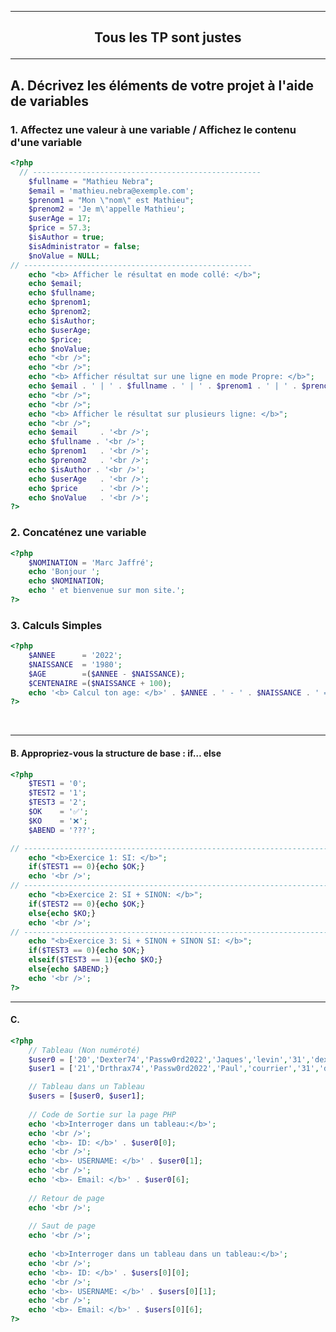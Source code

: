 -----------------------------------------------------------------------------------------------------------------------------------------------------------------------
## <p align='center'> Tous les TP sont justes </p>
-----------------------------------------------------------------------------------------------------------------------------------------------------------------------

## A. Décrivez les éléments de votre projet à l'aide de variables

### 1. Affectez une valeur à une variable / Affichez le contenu d'une variable
```php
<?php
  // ---------------------------------------------------
	$fullname = "Mathieu Nebra";
	$email = 'mathieu.nebra@exemple.com';
	$prenom1 = "Mon \"nom\" est Mathieu";
	$prenom2 = 'Je m\'appelle Mathieu';
	$userAge = 17;
	$price = 57.3;
	$isAuthor = true;
	$isAdministrator = false;
	$noValue = NULL;
// ---------------------------------------------------
	echo "<b> Afficher le résultat en mode collé: </b>";
	echo $email;
	echo $fullname;
	echo $prenom1;
	echo $prenom2;
	echo $isAuthor;
	echo $userAge;
	echo $price;
	echo $noValue;
	echo "<br />";
	echo "<br />";
	echo "<b> Afficher résultat sur une ligne en mode Propre: </b>";
	echo $email . ' | ' . $fullname . ' | ' . $prenom1 . ' | ' . $prenom2	. ' | ' .	$isAuthor . ' | ' .	$userAge . ' | ' . $price . ' | ' . $noValue;
	echo "<br />";
	echo "<br />";
	echo "<b> Afficher le résultat sur plusieurs ligne: </b>";
	echo "<br />";
	echo $email		. '<br />';
	echo $fullname . '<br />';
	echo $prenom1	. '<br />';
	echo $prenom2	. '<br />';
	echo $isAuthor . '<br />';
	echo $userAge	. '<br />';
	echo $price		. '<br />';
	echo $noValue	. '<br />';
?>
```


### 2. Concaténez une variable
```php
<?php
	$NOMINATION = 'Marc Jaffré';
	echo 'Bonjour ';
	echo $NOMINATION;
	echo ' et bienvenue sur mon site.';
?>
```

### 3. Calculs Simples
```php
<?php
	$ANNEE      = '2022';
	$NAISSANCE  = '1980';
	$AGE        =($ANNEE - $NAISSANCE); 
	$CENTENAIRE =($NAISSANCE + 100); 
	echo '<b> Calcul ton age: </b>' . $ANNEE . ' - ' . $NAISSANCE . ' = ' . $AGE . ' ans';
?>
```








<br />

-----------------------------------------------------------------------------------------------------------------------------------------------------------------------
#### B. Appropriez-vous la structure de base : if… else

```php
<?php
	$TEST1 = '0';
	$TEST2 = '1';
	$TEST3 = '2';
	$OK    = '✅';
	$KO    = '❌';
	$ABEND = '???';

// ------------------------------------------------------------------------------
	echo "<b>Exercice 1: SI: </b>";
	if($TEST1 == 0){echo $OK;}
	echo '<br />';
// ------------------------------------------------------------------------------
	echo "<b>Exercice 2: SI + SINON: </b>";
	if($TEST2 == 0){echo $OK;}
	else{echo $KO;}
	echo '<br />';
// ------------------------------------------------------------------------------
	echo "<b>Exercice 3: Si + SINON + SINON SI: </b>";
	if($TEST3 == 0){echo $OK;}
	elseif($TEST3 == 1){echo $KO;}
	else{echo $ABEND;}
	echo '<br />';
?>
```


-----------------------------------------------------------------------------------------------------------------------------------------------------------------------
#### C.
```php
<?php
	// Tableau (Non numéroté)
	$user0 = ['20','Dexter74','Passw0rd2022','Jaques','levin','31','dexter74@mail.com','users'];
	$user1 = ['21','Drthrax74','Passw0rd2022','Paul','courrier','31','drthrax74@mail.com','Administrateur'];

	// Tableau dans un Tableau
	$users = [$user0, $user1];
	
	// Code de Sortie sur la page PHP
	echo '<b>Interroger dans un tableau:</b>';
	echo '<br />';
	echo '<b>- ID: </b>' . $user0[0];
	echo '<br />';
	echo '<b>- USERNAME: </b>' . $user0[1];
	echo '<br />';
	echo '<b>- Email: </b>' . $user0[6];
	
	// Retour de page
	echo '<br />';
	
	// Saut de page
	echo '<br />';
	
	echo '<b>Interroger dans un tableau dans un tableau:</b>';
	echo '<br />';
	echo '<b>- ID: </b>' . $users[0][0];
	echo '<br />';
	echo '<b>- USERNAME: </b>' . $users[0][1];
	echo '<br />';
	echo '<b>- Email: </b>' . $users[0][6];
?>
```


